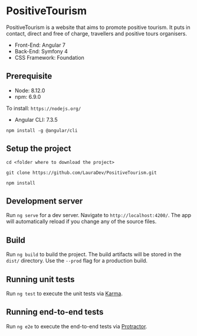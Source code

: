 # PositiveTourism

PositiveTourism is a website that aims to promote positive tourism. It puts in contact, direct and free of charge, travellers and positive tours organisers.

- Front-End: Angular 7
- Back-End: Symfony 4
- CSS Framework: Foundation 

## Prerequisite

- Node: 8.12.0
- npm: 6.9.0

To install: `https://nodejs.org/`

- Angular CLI: 7.3.5

```
npm install -g @angular/cli
```

## Setup the project

```
cd <folder where to download the project>

git clone https://github.com/LauraDev/PositiveTourism.git

npm install
```

## Development server

Run `ng serve` for a dev server. Navigate to `http://localhost:4200/`. The app will automatically reload if you change any of the source files.

## Build

Run `ng build` to build the project. The build artifacts will be stored in the `dist/` directory. Use the `--prod` flag for a production build.

## Running unit tests

Run `ng test` to execute the unit tests via [Karma](https://karma-runner.github.io).

## Running end-to-end tests

Run `ng e2e` to execute the end-to-end tests via [Protractor](http://www.protractortest.org/).
